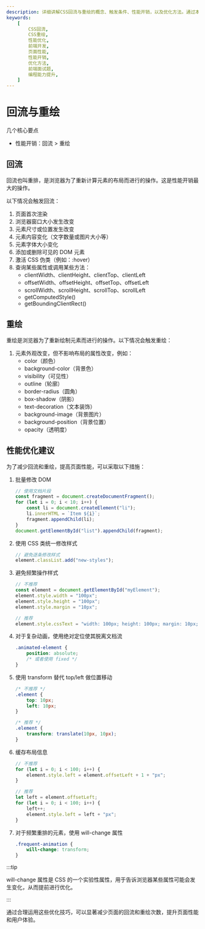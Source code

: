 ```yaml
---
description: 详细讲解CSS回流与重绘的概念、触发条件、性能开销，以及优化方法。通过本文的学习，你将了解如何通过减少回流与重绘来提升页面性能，为前端开发提供实用的性能优化技巧。
keywords:
    [
        CSS回流,
        CSS重绘,
        性能优化,
        前端开发,
        页面性能,
        性能开销,
        优化方法,
        前端面试题,
        编程能力提升,
    ]
---
```


# 回流与重绘

几个核心要点

-   性能开销：回流 > 重绘

## 回流

回流也叫重排，是浏览器为了重新计算元素的布局而进行的操作。这是性能开销最大的操作。

以下情况会触发回流：

1. 页面首次渲染
2. 浏览器窗口大小发生改变
3. 元素尺寸或位置发生改变
4. 元素内容变化（文字数量或图片大小等）
5. 元素字体大小变化
6. 添加或删除可见的 DOM 元素
7. 激活 CSS 伪类（例如：:hover）
8. 查询某些属性或调用某些方法：
    - clientWidth、clientHeight、clientTop、clientLeft
    - offsetWidth、offsetHeight、offsetTop、offsetLeft
    - scrollWidth、scrollHeight、scrollTop、scrollLeft
    - getComputedStyle()
    - getBoundingClientRect()

## 重绘

重绘是浏览器为了重新绘制元素而进行的操作。以下情况会触发重绘：

1. 元素外观改变，但不影响布局的属性改变，例如：
    - color（颜色）
    - background-color（背景色）
    - visibility（可见性）
    - outline（轮廓）
    - border-radius（圆角）
    - box-shadow（阴影）
    - text-decoration（文本装饰）
    - background-image（背景图片）
    - background-position（背景位置）
    - opacity（透明度）

## 性能优化建议

为了减少回流和重绘，提高页面性能，可以采取以下措施：

1. 批量修改 DOM

    ```javascript
    // 使用文档片段
    const fragment = document.createDocumentFragment();
    for (let i = 0; i < 10; i++) {
    	const li = document.createElement("li");
    	li.innerHTML = `Item ${i}`;
    	fragment.appendChild(li);
    }
    document.getElementById("list").appendChild(fragment);
    ```

2. 使用 CSS 类统一修改样式

    ```javascript
    // 避免逐条修改样式
    element.classList.add("new-styles");
    ```

3. 避免频繁操作样式

    ```javascript
    // 不推荐
    const element = document.getElementById("myElement");
    element.style.width = "100px";
    element.style.height = "100px";
    element.style.margin = "10px";

    // 推荐
    element.style.cssText = "width: 100px; height: 100px; margin: 10px;";
    ```

4. 对于复杂动画，使用绝对定位使其脱离文档流

    ```css
    .animated-element {
    	position: absolute;
    	/* 或者使用 fixed */
    }
    ```

5. 使用 transform 替代 top/left 做位置移动

    ```css
    /* 不推荐 */
    .element {
    	top: 10px;
    	left: 10px;
    }

    /* 推荐 */
    .element {
    	transform: translate(10px, 10px);
    }
    ```

6. 缓存布局信息

    ```javascript
    // 不推荐
    for (let i = 0; i < 100; i++) {
    	element.style.left = element.offsetLeft + 1 + "px";
    }

    // 推荐
    let left = element.offsetLeft;
    for (let i = 0; i < 100; i++) {
    	left++;
    	element.style.left = left + "px";
    }
    ```

7. 对于频繁重排的元素，使用 will-change 属性
    ```css
    .frequent-animation {
    	will-change: transform;
    }
    ```

:::tip

will-change 属性是 CSS 的一个实验性属性，用于告诉浏览器某些属性可能会发生变化，从而提前进行优化。

:::

通过合理运用这些优化技巧，可以显著减少页面的回流和重绘次数，提升页面性能和用户体验。
